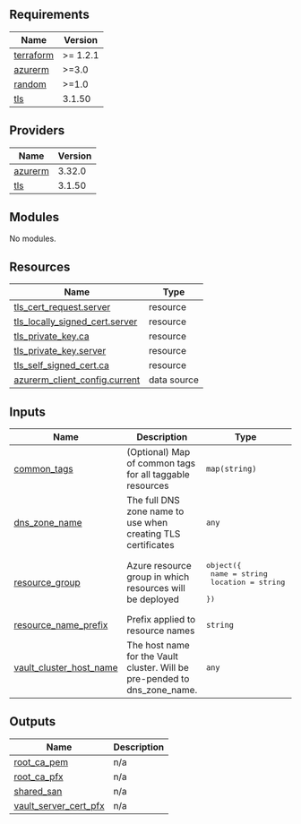 <!-- BEGIN_TF_DOCS -->
## Requirements

| Name | Version |
|------|---------|
| <a name="requirement_terraform"></a> [terraform](#requirement\_terraform) | >= 1.2.1 |
| <a name="requirement_azurerm"></a> [azurerm](#requirement\_azurerm) | >=3.0 |
| <a name="requirement_random"></a> [random](#requirement\_random) | >=1.0 |
| <a name="requirement_tls"></a> [tls](#requirement\_tls) | 3.1.50 |

## Providers

| Name | Version |
|------|---------|
| <a name="provider_azurerm"></a> [azurerm](#provider\_azurerm) | 3.32.0 |
| <a name="provider_tls"></a> [tls](#provider\_tls) | 3.1.50 |

## Modules

No modules.

## Resources

| Name | Type |
|------|------|
| [tls_cert_request.server](https://registry.terraform.io/providers/troyready/tls/3.1.50/docs/resources/cert_request) | resource |
| [tls_locally_signed_cert.server](https://registry.terraform.io/providers/troyready/tls/3.1.50/docs/resources/locally_signed_cert) | resource |
| [tls_private_key.ca](https://registry.terraform.io/providers/troyready/tls/3.1.50/docs/resources/private_key) | resource |
| [tls_private_key.server](https://registry.terraform.io/providers/troyready/tls/3.1.50/docs/resources/private_key) | resource |
| [tls_self_signed_cert.ca](https://registry.terraform.io/providers/troyready/tls/3.1.50/docs/resources/self_signed_cert) | resource |
| [azurerm_client_config.current](https://registry.terraform.io/providers/hashicorp/azurerm/latest/docs/data-sources/client_config) | data source |

## Inputs

| Name | Description | Type | Default | Required |
|------|-------------|------|---------|:--------:|
| <a name="input_common_tags"></a> [common\_tags](#input\_common\_tags) | (Optional) Map of common tags for all taggable resources | `map(string)` | `{}` | no |
| <a name="input_dns_zone_name"></a> [dns\_zone\_name](#input\_dns\_zone\_name) | The full DNS zone name to use when creating TLS certificates | `any` | n/a | yes |
| <a name="input_resource_group"></a> [resource\_group](#input\_resource\_group) | Azure resource group in which resources will be deployed | <pre>object({<br>    name     = string<br>    location = string<br>  })</pre> | n/a | yes |
| <a name="input_resource_name_prefix"></a> [resource\_name\_prefix](#input\_resource\_name\_prefix) | Prefix applied to resource names | `string` | n/a | yes |
| <a name="input_vault_cluster_host_name"></a> [vault\_cluster\_host\_name](#input\_vault\_cluster\_host\_name) | The host name for the Vault cluster. Will be pre-pended to dns\_zone\_name. | `any` | n/a | yes |

## Outputs

| Name | Description |
|------|-------------|
| <a name="output_root_ca_pem"></a> [root\_ca\_pem](#output\_root\_ca\_pem) | n/a |
| <a name="output_root_ca_pfx"></a> [root\_ca\_pfx](#output\_root\_ca\_pfx) | n/a |
| <a name="output_shared_san"></a> [shared\_san](#output\_shared\_san) | n/a |
| <a name="output_vault_server_cert_pfx"></a> [vault\_server\_cert\_pfx](#output\_vault\_server\_cert\_pfx) | n/a |
<!-- END_TF_DOCS -->